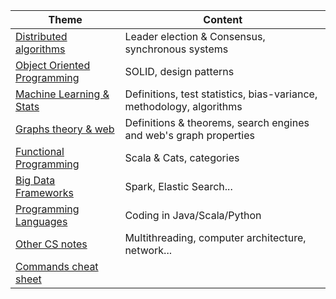 |Theme|Content|
|--|--|
|[Distributed algorithms](da.html)|Leader election & Consensus, synchronous systems|
|[Object Oriented Programming](OOP.html)|SOLID, design patterns|
|[Machine Learning & Stats](ML.html)|Definitions, test statistics, bias-variance, methodology, algorithms|
|[Graphs theory & web](graph.html)|Definitions & theorems, search engines and web's graph properties|
|[Functional Programming](FP.html)|Scala & Cats, categories|
|[Big Data Frameworks](bd.html)|Spark, Elastic Search...|
|[Programming Languages](pl.html)|Coding in Java/Scala/Python|
|[Other CS notes](div.html)|Multithreading, computer architecture, network...|
|[Commands cheat sheet](cmd.html)||
